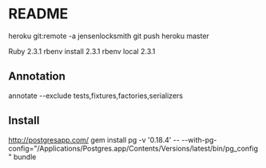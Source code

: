 # README

heroku git:remote -a jensenlocksmith
git push heroku master

Ruby 2.3.1
rbenv install 2.3.1 
rbenv local 2.3.1

Annotation 
--
annotate --exclude tests,fixtures,factories,serializers

Install
--
http://postgresapp.com/
gem install pg -v '0.18.4' -- --with-pg-config="/Applications/Postgres.app/Contents/Versions/latest/bin/pg_config"
bundle
